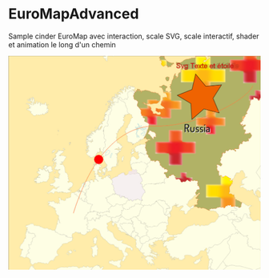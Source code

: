 EuroMapAdvanced
===============

Sample cinder EuroMap avec interaction, scale SVG, scale interactif, shader et animation le long d'un chemin

![My image](https://github.com/colinbouvry/EuroMapAdvanced/blob/master/screenshot.jpg)
